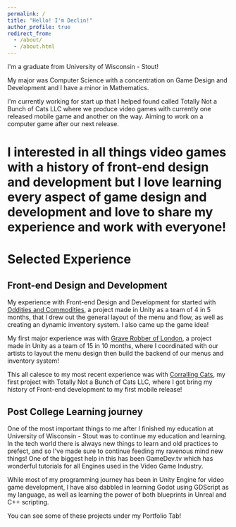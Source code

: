 ```yaml
---
permalink: /
title: "Hello! I'm Declin!"
author_profile: true
redirect_from: 
  - /about/
  - /about.html
---
```


I'm a graduate from University of Wisconsin - Stout!

My major was Computer Science with a concentration on Game Design and Development and I have a minor in Mathematics.

I'm currently working for start up that I helped found called Totally Not a Bunch of Cats LLC where we produce video games with currently one released mobile game and another on the way. Aiming to work on a computer game after our next release.

I interested in all things video games with a history of front-end design and development but I love learning every aspect of game design and development and love to share my experience and work with everyone!
======
# Selected Experience

## Front-end Design and Development

My experience with Front-end Design and Development for started with [Oddities and Commodities](https://tscgalaxy.itch.io/oddities-commodities), a project made in Unity as a team of 4 in 5 months, that I drew out the general layout of the menu and flow, as well as creating an dynamic inventory system. I also came up the game idea!

My first major experience was with [Grave Robber of London](https://g4974.gitlab.io/graverobberatlarge/), a project made in Unity as a team of 15 in 10 months, where I coordinated with our artists to layout the menu design then build the backend of our menus and inventory system!

This all calesce to my most recent experience was with [Corralling Cats](https://play.google.com/store/apps/details?id=com.TotallyNotaBunchofCats.HerdingCats&hl=en_US), my first project with Totally Not a Bunch of Cats LLC, where I got bring my history of Front-end development to my first mobile release!

## Post College Learning journey

One of the most important things to me after I finished my education at University of Wisconsin - Stout was to continue my education and learning. In the tech world there is always new things to learn and old practices to prefect, and so I've made sure to continue feeding my ravenous mind new things! One of the biggest help in this has been GameDev.tv which has wonderful tutorials for all Engines used in the Video Game Industry.

While most of my programming journey has been in Unity Engine for video game development, I have also dabbled in learning Godot using GDScript as my language, as well as learning the power of both blueprints in Unreal and C++ scripting.

You can see some of these projects under my Portfolio Tab!
